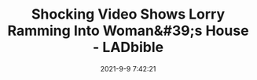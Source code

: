 ---
"title": "Shocking Video Shows Lorry Ramming Into Woman&amp;#39;s House - LADbible"
"date": "2021-9-9 7:42:21"
"feed_name": "GOOGLENEWSDRILLING"
"feed_website": "https://news.google.com/search?q=drilling%2Bincident&hl=en-US&gl=US&ceid=US:en"
"feed_rss": "https://news.google.com/rss/search?q=drilling%2Bincident&hl=en-US&gl=US&ceid=US:en"
"link": "https://www.ladbible.com/news/uk-shocking-video-shows-lorry-ramming-into-womans-house-20210909"
"file": "_posts/2021-1-1-c91525e7a3af1dca91ef0ee08fbc9d41408fd822.md"
"accident": "0"
"drilling": "0"
---
